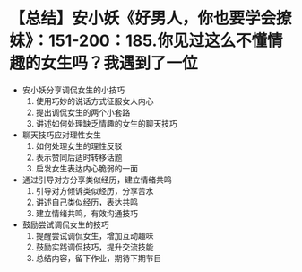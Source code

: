 # 【总结】安小妖《好男人，你也要学会撩妹》：151-200：185.你见过这么不懂情趣的女生吗？我遇到了一位

-   安小妖分享调侃女生的小技巧
    1.  使用巧妙的说话方式征服女人内心
    2.  提出调侃女生的两个小套路
    3.  讲述如何处理缺乏情趣的女生的聊天技巧
-   聊天技巧应对理性女生
    1.  如何处理女生的理性反驳
    2.  表示赞同后适时转移话题
    3.  启发女生表达内心脆弱的一面
-   通过引导对方分享类似经历，建立情绪共鸣
    1.  引导对方倾诉类似经历，分享苦水
    2.  讲述自己类似经历，表达共鸣
    3.  建立情绪共鸣，有效沟通技巧
-   鼓励尝试调侃女生的技巧
    1.  提醒尝试调侃女生，增加互动趣味
    2.  鼓励实践调侃技巧，提升交流技能
    3.  总结内容，留下作业，期待下期节目